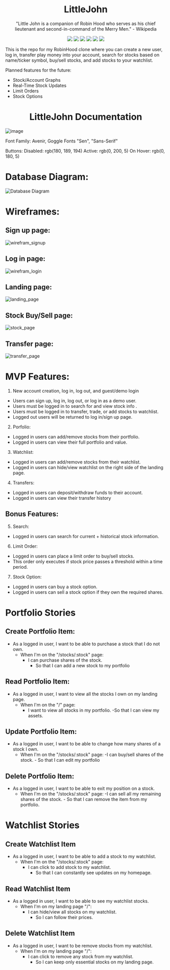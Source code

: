 <h1 align="center">LittleJohn</h1>

<p align="center">"Little John is a companion of Robin Hood who serves as his chief lieutenant and second-in-command of the Merry Men." - Wikipedia</p>

<p align="center">
    <img src="https://img.shields.io/badge/PostgreSQL-316192?style=for-the-badge&logo=postgresql&logoColor=white"/>
    <img src="https://img.shields.io/badge/JavaScript-323330?style=for-the-badge&logo=javascript&logoColor=F7DF1E">
    <img src="https://img.shields.io/badge/Python-FFD43B?style=for-the-badge&logo=python&logoColor=blue">
    <img src="https://img.shields.io/badge/React-20232A?style=for-the-badge&logo=react&logoColor=61DAFB">
    <img src="https://img.shields.io/badge/Redux-593D88?style=for-the-badge&logo=redux&logoColor=white">
    <img src="https://img.shields.io/badge/VSCode-0078D4?style=for-the-badge&logo=visual%20studio%20code&logoColor=white">
</p>

<p>This is the repo for my RobinHood clone where you can create a new user, log in, transfer play money into your account, search for stocks based on name/ticker symbol, buy/sell stocks, and add stocks to your watchlist.</p>

<p>Planned features for the future:</p>
<ul>
    <li>Stock/Account Graphs</li>
    <li>Real-Time Stock Updates</li>
    <li>Limit Orders</li>
    <li>Stock Options</li>
</ul>

<h1 align="center">LittleJohn Documentation</h1>

![image]({https://img.shields.io/badge/PostgreSQL-316192?style=for-the-badge&logo=postgresql&logoColor=white})

Font Family:  Avenir, Goggle Fonts "Sen", "Sans-Serif"

Buttons:
Disabled: rgb(180, 189, 194)
Active: rgb(0, 200, 5)
On Hover: rgb(0, 180, 5)


# Database Diagram:

![Database Diagram](/images/db_schema.png)

# Wireframes:

## Sign up page:
![wirefram_signup](/images/wireframe1.png)

## Log in page:
![wirefram_login](/images/wireframe2.png)

## Landing page:
![landing_page](/images/wireframe3.png)

## Stock Buy/Sell page:
![stock_page](/images/wireframe4.png)

## Transfer page:
![transfer_page](/images/wireframe5.png)


# MVP Features:
1. New account creation, log in, log out, and guest/demo login
- Users can sign up, log in, log out, or log in as a demo user.
- Users must be logged in to search for and view stock info .
- Users must be logged in to transfer, trade, or add stocks to watchlist.
- Logged out users will be returned to log in/sign up page.

2. Porfolio:
- Logged in users can add/remove stocks from their portfolio.
- Logged in users can view their full portfolio and value.

3. Watchlist:
- Logged in users can add/remove stocks from their watchlist.
- Logged in users can hide/view watchlist on the right side of the landing page.

4. Transfers:
- Logged in users can deposit/withdraw funds to their account.
- Logged in users can view their transfer history


## Bonus Features:
5. Search:
- Logged in users can search for current + historical stock information.

6. Limit Order:
- Logged in users can place a limit order to buy/sell stocks.
- This order only executes if stock price passes a threshold within a time period.

7. Stock Option:
- Logged in users can buy a stock option.
- Logged in users can sell a stock option if they own the required shares.


# Portfolio Stories
## Create Portfolio Item:
- As a logged in user, I want to be able to purchase a stock that I do not own.
    - When I'm on the "/stocks/:stock" page:
        - I can purchase shares of the stock.
            - So that I can add a new stock to my portfolio

## Read Portfolio Item:
- As a logged in user, I want to view all the stocks I own on my landing page.
    - When I'm on the "/" page:
        - I want to view all stocks in my portfolio.
            -So that I can view my assets.

## Update Portfolio Item:
- As a logged in user, I want to be able to change how many shares of a stock I own.
    - When I'm on the "/stocks/:stock" page:
        -I can buy/sell shares of the stock.
            - So that I can edit my portfolio

## Delete Portfolio Item:
- As a logged in user, I want to be able to exit my position on a stock.
    - When I'm on the "/stocks/:stock" page:
        -I can sell all my remaining shares of the stock.
            - So that I can remove the item from my portfolio.

# Watchlist Stories
## Create Watchlist Item
- As a logged in user, I want to be able to add a stock to my watchlist.
    - When I'm on the "/stocks/:stock" page:
        - I can click to add stock to my watchlist.
            - So that I can constantly see updates on my homepage.

## Read Watchlist Item
- As a logged in user, I want to be able to see my watchlist stocks.
    - When I'm on my landing page "/":
        - I can hide/view all stocks on my watchlist.
            - So I can follow their prices.

## Delete Watchlist Item
- As a logged in user, I want to be remove stocks from my watchlist.
    - When I'm on my landing page "/":
        - I can click to remove any stock from my watchlist.
            - So I can keep only essential stocks on my landing page.
